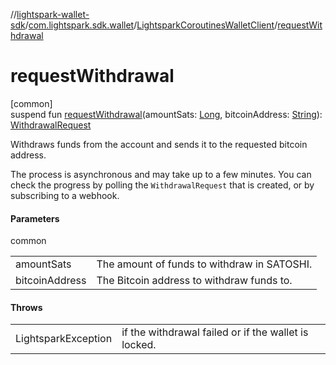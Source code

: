 //[lightspark-wallet-sdk](../../../index.md)/[com.lightspark.sdk.wallet](../index.md)/[LightsparkCoroutinesWalletClient](index.md)/[requestWithdrawal](request-withdrawal.md)

# requestWithdrawal

[common]\
suspend fun [requestWithdrawal](request-withdrawal.md)(amountSats: [Long](https://kotlinlang.org/api/latest/jvm/stdlib/kotlin/-long/index.html), bitcoinAddress: [String](https://kotlinlang.org/api/latest/jvm/stdlib/kotlin/-string/index.html)): [WithdrawalRequest](../../com.lightspark.sdk.wallet.model/-withdrawal-request/index.md)

Withdraws funds from the account and sends it to the requested bitcoin address.

The process is asynchronous and may take up to a few minutes. You can check the progress by polling the `WithdrawalRequest` that is created, or by subscribing to a webhook.

#### Parameters

common

| | |
|---|---|
| amountSats | The amount of funds to withdraw in SATOSHI. |
| bitcoinAddress | The Bitcoin address to withdraw funds to. |

#### Throws

| | |
|---|---|
| LightsparkException | if the withdrawal failed or if the wallet is locked. |
